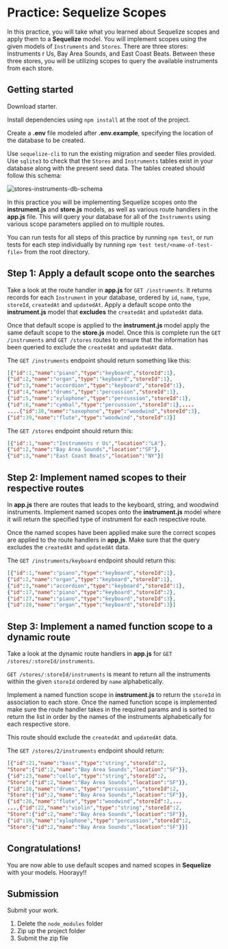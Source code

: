# Practice: Sequelize Scopes

In this practice, you will take what you learned about Sequelize scopes and
apply them to a **Sequelize** model. You will implement scopes using the given
models of `Instruments` and `Stores`. There are three stores: Instruments r Us,
Bay Area Sounds, and East Coast Beats. Between these three stores, you will be
utilizing scopes to query the available instruments from each store.

## Getting started

Download starter.

Install dependencies using `npm install` at the root of the project.

Create a __.env__ file modeled after __.env.example__, specifying the location
of the database to be created.

Use `sequelize-cli` to run the existing migration and seeder files provided. Use
`sqlite3` to check that the `Stores` and `Instruments` tables exist in your
database along with the present seed data. The tables created should follow
this schema:

![stores-instruments-db-schema]

In this practice you will be implementing Sequelize scopes onto the
__instrument.js__ and __store.js__ models, as well as various route handlers
in the __app.js__ file. This will query your database for all of the
`Instruments` using various scope parameters applied on to multiple routes.

You can run tests for all steps of this practice by running `npm test`, or run
tests for each step individually by running `npm test test/<name-of-test-file>`
from the root directory.

## Step 1: Apply a default scope onto the searches

Take a look at the route handler in __app.js__ for `GET /instruments`.
It returns records for each `Instrument` in your database, ordered by `id`,
`name`, `type`, `storeId`, `createdAt` and `updatedAt`. Apply a default scope
onto the __instrument.js__ model that **excludes** the `createdAt` and `updatedAt`
data.

Once that default scope is applied to the __instrument.js__ model apply the
same default scope to the __store.js__ model. Once this is complete run the
`GET /instruments` and `GET /stores` routes to ensure that the information has
been queried to exclude the `createdAt` and `updatedAt` data.

The `GET /instruments` endpoint should return something like this:

```json
[{"id":1,"name":"piano","type":"keyboard","storeId":1},
{"id":2,"name":"organ","type":"keyboard","storeId":1},
{"id":3,"name":"accordion","type":"keyboard","storeId":1},
{"id":4,"name":"drums","type":"percussion","storeId":1},
{"id":5,"name":"xylophone","type":"percussion","storeId":1},
{"id":6,"name":"cymbal","type":"percussion","storeId":1},....
....{"id":38,"name":"saxophone","type":"woodwind","storeId":3},
{"id":39,"name":"flute","type":"woodwind","storeId":3}]
```

The `GET /stores` endpoint should return this:

```json
[{"id":1,"name":"Instruments r Us","location":"LA"},
{"id":2,"name":"Bay Area Sounds","location":"SF"},
{"id":3,"name":"East Coast Beats","location":"NY"}]
```

## Step 2: Implement named scopes to their respective routes

In __app.js__ there are routes that leads to the keyboard, string, and
woodwind instruments. Implement named scopes onto the __instrument.js__ model
where it will return the specified type of instrument for each respective route.

Once the named scopes have been applied make sure the correct scopes are applied
to the route handlers in __app,js__. Make sure that the query excludes the
`createdAt` and `updatedAt` data.

The `GET /instruments/keyboard` endpoint should return this:

```json
[{"id":1,"name":"piano","type":"keyboard","storeId":1},
{"id":2,"name":"organ","type":"keyboard","storeId":1},
{"id":3,"name":"accordion","type":"keyboard","storeId":1},
{"id":17,"name":"piano","type":"keyboard","storeId":2},
{"id":27,"name":"piano","type":"keyboard","storeId":3},
{"id":28,"name":"organ","type":"keyboard","storeId":3}]
```

## Step 3: Implement a named function scope to a dynamic route

Take a look at the dynamic route handlers in __app.js__ for
`GET /stores/:storeId/instruments`.

`GET /stores/:storeId/instruments` is meant to return all the instruments within
the given `storeId` ordered by `name` alphabetically.

Implement a named function scope in __instrument.js__ to return the `storeId`
in association to each store. Once the named function scope is implemented make
sure the route handler takes in the required params and is sorted to return the
list in order by the names of the instruments alphabetically for each respective
store.

This route should exclude the `createdAt` and `updatedAt` data.

The `GET /stores/2/instruments` endpoint should return:

```json
[{"id":21,"name":"bass","type":"string","storeId":2,
"Store":{"id":2,"name":"Bay Area Sounds","location":"SF"}},
{"id":23,"name":"cello","type":"string","storeId":2,
"Store":{"id":2,"name":"Bay Area Sounds","location":"SF"}},
{"id":18,"name":"drums","type":"percussion","storeId":2,
"Store":{"id":2,"name":"Bay Area Sounds","location":"SF"}},
{"id":26,"name":"flute","type":"woodwind","storeId":2,...
...,{"id":22,"name":"violin","type":"string","storeId":2,
"Store":{"id":2,"name":"Bay Area Sounds","location":"SF"}},
{"id":19,"name":"xylophone","type":"percussion","storeId":2,
"Store":{"id":2,"name":"Bay Area Sounds","location":"SF"}}]
```

## Congratulations!

You are now able to use default scopes and named scopes in **Sequelize** with
your models. Hoorayy!!

## Submission

Submit your work.

1. Delete the `node_modules` folder
2. Zip up the project folder
3. Submit the zip file

[stores-instruments-db-schema]: https://appacademy-open-assets.s3.us-west-1.amazonaws.com/Modular-Curriculum/content/week-12/stores-instruments-db-schema.png
